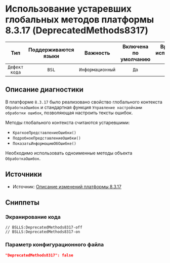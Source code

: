 # Использование устаревших глобальных методов платформы 8.3.17 (DeprecatedMethods8317)

|      Тип      |    Поддерживаются<br>языки    |     Важность     |    Включена<br>по умолчанию    |    Время на<br>исправление (мин)    |     Теги     |
|:-------------:|:-----------------------------:|:----------------:|:------------------------------:|:-----------------------------------:|:------------:|
| `Дефект кода` |             `BSL`             | `Информационный` |              `Да`              |                 `5`                 | `deprecated` |

<!-- Блоки выше заполняются автоматически, не трогать -->
## Описание диагностики
<!-- Описание диагностики заполняется вручную. Необходимо понятным языком описать смысл и схему работу -->
В платформе `8.3.17` было реализовано свойство глобального контекста `ОбработкаОшибок` и 
стандартная функция `Управление настройками обработки ошибок`, позволяющая настроить тексты ошибок.

Методы глобального контекста считаются устаревшими:

* `КраткоеПредставлениеОшибки()`
* `ПодробноеПредставлениеОшибки()` 
* `ПоказатьИнформациюОбОшибке()`

Необходимо использовать одноименные методы объекта `ОбработкаОшибок`.

## Источники
<!-- Необходимо указывать ссылки на все источники, из которых почерпнута информация для создания диагностики -->

* Источник: [Описание изменений платформы 8.3.17](https://dl03.1c.ru/content/Platform/8_3_17_1386/1cv8upd_8_3_17_1386.htm#27f2dc70-f0cf-11e9-8371-0050569f678a)

## Сниппеты

<!-- Блоки ниже заполняются автоматически, не трогать -->
### Экранирование кода

```bsl
// BSLLS:DeprecatedMethods8317-off
// BSLLS:DeprecatedMethods8317-on
```

### Параметр конфигурационного файла

```json
"DeprecatedMethods8317": false
```
